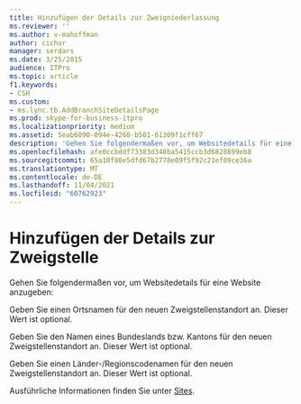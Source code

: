 ```yaml
---
title: Hinzufügen der Details zur Zweigniederlassung
ms.reviewer: ''
ms.author: v-mahoffman
author: cichur
manager: serdars
ms.date: 3/25/2015
audience: ITPro
ms.topic: article
f1.keywords:
- CSH
ms.custom:
- ms.lync.tb.AddBranchSiteDetailsPage
ms.prod: skype-for-business-itpro
ms.localizationpriority: medium
ms.assetid: 5eab6090-094e-4260-b501-61309f1cff67
description: 'Gehen Sie folgendermaßen vor, um Websitedetails für eine Website anzugeben:'
ms.openlocfilehash: afe0ccbddf73383d348ba5415ccb3d6828899eb8
ms.sourcegitcommit: 65a10f80e5dfd67b2778e09f5f92c21ef09ce36a
ms.translationtype: MT
ms.contentlocale: de-DE
ms.lasthandoff: 11/04/2021
ms.locfileid: "60762923"
---
```

# <a name="add-branch-site-details"></a>Hinzufügen der Details zur Zweigstelle

Gehen Sie folgendermaßen vor, um Websitedetails für eine Website anzugeben:

Geben Sie einen Ortsnamen für den neuen Zweigstellenstandort an. Dieser Wert ist optional.

Geben Sie den Namen eines Bundeslands bzw. Kantons für den neuen Zweigstellenstandort an. Dieser Wert ist optional.

Geben Sie einen Länder-/Regionscodenamen für den neuen Zweigstellenstandort an. Dieser Wert ist optional.

Ausführliche Informationen finden Sie unter [Sites](/previous-versions/office/lync-server-2013/lync-server-2013-sites).